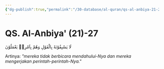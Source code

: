 ```yaml
---
{"dg-publish":true,"permalink":"/30-database/al-quran/qs-al-anbiya-21-27/"}
---
```



# QS. Al-Anbiya' (21)-27
لَا يَسْبِقُوْنَهٗ بِالْقَوْلِ وَهُمْ بِاَمْرِهٖ يَعْمَلُوْنَ 

Artinya: *"mereka tidak berbicara mendahului-Nya dan mereka mengerjakan perintah-perintah-Nya."*
